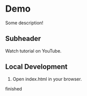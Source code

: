 # Demo

Some description!

## Subheader

Watch tutorial on YouTube.

## Local Development

1. Open index.html in your browser.

finished